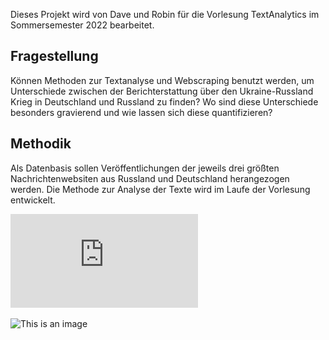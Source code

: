 Dieses Projekt wird von Dave und Robin für die Vorlesung TextAnalytics im Sommersemester 2022 bearbeitet.

## Fragestellung

Können Methoden zur Textanalyse und Webscraping benutzt werden, um Unterschiede zwischen der Berichterstattung über den Ukraine-Russland Krieg in Deutschland und Russland zu finden? Wo sind diese Unterschiede besonders gravierend und wie lassen sich diese quantifizieren?  


## Methodik

Als Datenbasis sollen Veröffentlichungen der jeweils drei größten Nachrichtenwebsiten aus Russland und Deutschland herangezogen werden.
Die Methode zur Analyse der Texte wird im Laufe der Vorlesung entwickelt.


![alt text](https://github.com/Freshpinguin/WebScraping/blob/main/Sources/GermanyNewsWebsitesReach.pdf)

![This is an image](https://myoctocat.com/assets/images/base-octocat.svg)
